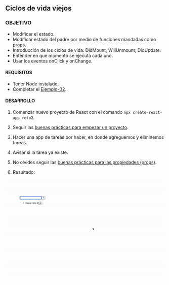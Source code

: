 ## Ciclos de vida viejos

### OBJETIVO
- Modificar el estado.
- Modificar estado del padre por medio de funciones mandadas como props.
- Introducción de los ciclos de vida: DidMount, WillUnmount, DidUpdate.
- Entender en que momento se ejecuta cada uno.
- Usar los eventos onClick y onChange.

#### REQUISITOS 
- Tener Node instalado.
- Completar el [Ejemplo-02](../Ejemplo-02).

#### DESARROLLO

1. Comenzar nuevo proyecto de React con el comando `npx create-react-app reto2`.

2. Seguir las [buenas prácticas para empezar un proyecto](../../BuenasPracticas/EmpezandoProyectos/Readme.md).

3. Hacer una app de tareas por hacer, en donde agreguemos y eliminemos tareas.

4. Avisar si la tarea ya existe.

5. No olvides seguir las [buenas prácticas para las propiedades (props)](../../BuenasPracticas/PropTypes/Readme.md).

6. Resultado:
<img src="./public/resultado.gif">
